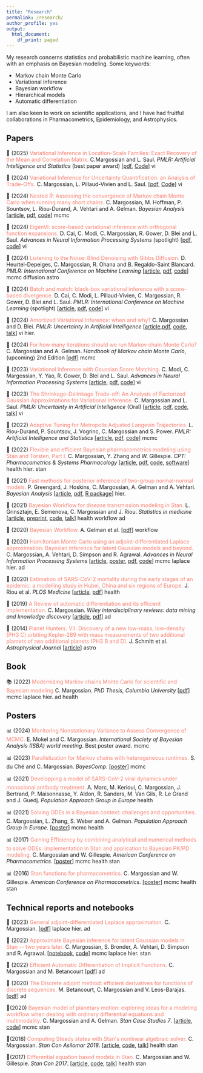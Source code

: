 ```yaml
---
title: "Research"
permalink: /research/
author_profile: yes
output:
  html_document:
    df_print: paged
---
```


My research concerns statistics and probabilistic machine learning, often with an emphasis on Bayesian modeling. Some keywords:

* Markov chain Monte Carlo
* Variational inference
* Bayesian workflow
* Hierarchical models
* Automatic differentiation

I am also keen to work on scientific applications, and I have had fruitful collaborations in
Pharmacometrics, Epidemiology, and Astrophysics.

## Papers

📄 (2025) <span style="color:Salmon">Variational Inference in Location-Scale Families: Exact Recovery of the Mean and Correlation Matrix.</span> C.Margossian and L. Saul. _PMLR: Artificial Intelligence and Statistics_ (best paper award) [[pdf](https://arxiv.org/abs/2410.11067), [Code](https://github.com/charlesm93/VI_location_robust)] <span class="tag tag-vi">vi</span>

📄 (2024) <span style="color:Salmon">Variational Inference for Uncertainty Quantification: an Analysis of Trade-Offs.</span> C. Margossian, L. Pillaud-Vivien and L. Saul. [[pdf](https://arxiv.org/abs/2403.13748), [Code](https://github.com/charlesm93/VI-ordering)] <span class="tag tag-vi">vi</span>

📄 (2024) <span style="color:Salmon">Nested $\widehat R$: Assessing the convergence of Markov chain Monte Carlo when running many short chains.</span> C. Margossian, M. Hoffman, P. Sountsov, L. Riou-Durand, A. Vehtari and A. Gelman. _Bayesian Analysis_ [[article](https://projecteuclid.org/journals/bayesian-analysis/advance-publication/Nested-R%cb%86--Assessing-the-Convergence-of-Markov-Chain-Monte/10.1214/24-BA1453.full), [pdf](https://arxiv.org/abs/2110.13017), [code](https://github.com/charlesm93/nested-rhat)] <span class="tag tag-mc">mcmc</span>

📄 (2024) <span style="color:Salmon">EigenVI: score-based variational inference with orthogonal function expansions.</span> D. Cai, C. Modi, C. Margossian, R. Gower, D. Blei and L. Saul. _Advances in Neural Information Processing Systems_ (spotlight) [[pdf](https://arxiv.org/abs/2410.24054), [code](https://github.com/dicai/eigenVI)] <span class="tag tag-vi">vi</span>

📄 (2024) <span style="color:Salmon">Listening to the Noise: Blind Denoising with Gibbs Diffusion.</span> D. Heurtel-Depeiges, C. Margossian, R. Ohana and B. Regaldo-Saint Blancard. _PMLR: International Conference on Machine Learning_ [[article](https://proceedings.mlr.press/v235/heurtel-depeiges24a.html), [pdf](https://arxiv.org/pdf/2402.19455.pdf), [code](https://github.com/rubenohana/Gibbs-Diffusion)] <span class="tag tag-mc">mcmc</span> <span class="tag tag-aph">diffusion</span> <span class="tag tag-aph">astro</span>

📄 (2024) <span style="color:Salmon">Batch and match: black-box variational inference with a score-based divergence.</span> D. Cai, C. Modi, L. Pillaud-Vivien, C. Margossian, R. Gower, D. Blei and L. Saul. _PMLR: International Conference on Machine Learning_ (spotlight) [[article](https://proceedings.mlr.press/v235/cai24d.html), [pdf](https://arxiv.org/abs/2402.14758), [code](https://github.com/modichirag/GSM-VI)] <span class="tag tag-vi">vi</span>

📄 (2024) <span style="color:Salmon">Amortized Variational Inference: when and why?</span> C. Margossian and D. Blei. _PMLR: Uncertainty in Artificial Intelligence_ [[article](https://proceedings.mlr.press/v244/margossian24a.html),[pdf](https://arxiv.org/abs/2307.11018), [code](https://github.com/charlesm93/AVI-when-and-why), [talk](https://www.youtube.com/watch?v=vluu7BxA6js)] <span class="tag tag-vi">vi</span> <span class="tag tag-hm">hier.</span>

📄 (2024) <span style="color:Salmon">For how many iterations should we run Markov chain Monte Carlo?</span> C. Margossian and A. Gelman. _Handbook of Markov chain Monte Carlo_, (upcoming) 2nd Edition [[pdf](https://arxiv.org/abs/2311.02726)] <span class="tag tag-mc">mcmc</span>

📄 (2023) <span style="color:Salmon">Variational Inference with Gaussian Score Matching.</span> C. Modi, C. Margossian, Y. Yao, R. Gower, D. Blei and L. Saul. _Advances in Neural Information Processing Systems_  [[article](https://proceedings.neurips.cc/paper_files/paper/2023/hash/5f9453c4848b89d4d8c5d6041f5fb9ec-Abstract-Conference.html), [pdf](https://arxiv.org/abs/2307.07849), [code](https://github.com/modichirag/GSM-VI)] <span class="tag tag-vi">vi</span>

📄 (2023) <span style="color:Salmon">The Shrinkage-Delinkage Trade-off: An Analysis of Factorized Gaussian Approximations for Variational Inference.</span> C. Margossian and L. Saul. _PMLR: Uncertainty in Artificial Intelligence_ (Oral) [[article](https://proceedings.mlr.press/v216/margossian23a/margossian23a.pdf), [pdf](https://arxiv.org/abs/2302.09163), [code](https://github.com/charlesm93/variance-delinkage), [talk](https://www.youtube.com/watch?v=2q5azatd-Ko)] <span class="tag tag-vi">vi</span>

📄 (2022) <span style="color:Salmon">Adaptive Tuning for Metropolis Adjusted Langevin Trajectories.</span> L. Riou-Durand, P. Sountsov, J. Vogrinc, C. Margossian and S. Power. _PMLR: Artificial Intelligence and Statistics_ [[article](https://proceedings.mlr.press/v206/riou-durand23a/riou-durand23a.pdf), [pdf](https://arxiv.org/abs/2210.12200), [code](https://github.com/tensorflow/probability/tree/main/discussion/adaptive_malt)] <span class="tag tag-mc">mcmc</span>

📄 (2022) <span style="color:Salmon">Flexible and efficient Bayesian pharmacometrics modeling using Stan and Torsten, Part I.</span> C. Margossian, Y. Zhang and  W. Gillespie. _CPT: Pharmacometrics & Systems Pharmacology_ [[article](https://ascpt.onlinelibrary.wiley.com/doi/10.1002/psp4.12812), [pdf](https://arxiv.org/abs/2109.10184), [code](https://github.com/metrumresearchgroup/torsten_tutorial_1_supplementary), [software](https://metrumresearchgroup.github.io/Torsten/)] <span class="tag tag-pmx">health</span> <span class="tag tag-hm">hier.</span> <span class="tag tag-hm">stan</span>

📄 (2021) <span style="color:Salmon">Fast methods for posterior inference of two-group normal-normal models.</span> P. Greengard, J. Hoskins, C. Margossian, A. Gelman and A. Vehtari. _Bayesian Analysis_ [[article]( https://projecteuclid.org/journals/bayesian-analysis/advance-publication/Fast-Methods-for-Posterior-Inference-of-Two-Group-Normal-Normal/10.1214/22-BA1329.full), [pdf](https://arxiv.org/abs/2110.03055), [R package](https://github.com/pgree/fastNoNo)] <span class="tag tag-hm">hier.</span>

📄 (2021) <span style="color:Salmon">Bayesian Workflow for disease transmission modeling in Stan.</span> L. Grinsztajn, E. Semenova, C. Margossian and J. Riou. _Statistics in medicine_
[[article](https://onlinelibrary.wiley.com/doi/10.1002/sim.9164), [preprint](https://arxiv.org/abs/2006.02985),
[code](https://github.com/stan-dev/example-models/tree/master/knitr/disease_transmission),
[talk](https://www.youtube.com/watch?v=unHZhfur5Sc)] <span class="tag tag-epi">health</span> <span class="tag tag-wf">workflow</span> <span class="tag tag-ad">ad</span>

📄 (2020) <span style="color:Salmon">Bayesian Workflow.</span> A. Gelman et al. [[pdf](https://arxiv.org/abs/2011.01808)] <span class="tag tag-wf">workflow</span>

📄 (2020) <span style="color:Salmon">Hamiltonian Monte Carlo using an adjoint-differentiated Laplace approximation: Bayesian inference for latent Gaussian models and beyond.</span> C. Margossian, A. Vehtari, D. Simpson and R. Agrawal. _Advances in Neural Information Processing Systems_ [[article](https://proceedings.neurips.cc/paper/2020/hash/673de96b04fa3adcae1aacda704217ef-Abstract.html), [poster](http://charlesm93.github.io/files/poster_ela.pdf), [pdf](https://arxiv.org/abs/2004.12550),
[code](https://github.com/charlesm93/laplace_manuscript)] <span class="tag tag-mc">mcmc</span> <span class="tag tag-la">laplace</span> <span class="tag tag-hm">hier.</span> <span class="tag tag-ad">ad</span>

📄 (2020) <span style="color:Salmon">Estimation of SARS-CoV-2 mortality during the early stages of an epidemic: a modelling study in Hubei, China and six regions of Europe.</span> J. Riou et al. _PLOS Medicine_ [[article](https://journals.plos.org/plosmedicine/article?id=10.1371/journal.pmed.1003189),
[pdf](https://www.medrxiv.org/content/10.1101/2020.03.04.20031104v2)] <span class="tag tag-epi">health</span>

📄 (2019) <span style="color:Salmon">A Review of automatic differentiation and its efficient implementation.</span> C. Margossian. _Wiley interdisciplinary reviews: data mining and knowledge discovery_ [[article](https://onlinelibrary.wiley.com/doi/10.1002/widm.1305), [pdf](https://arxiv.org/abs/1811.05031)] <span class="tag tag-ad">ad</span>

📄 (2014) <span style="color:Salmon">Planet Hunters. VII. Discovery of a new low-mass, low-density (PH3 C) orbiting Kepler-289
with mass measurements of two additional plamets of two additional planets (PH3 B and D).</span> J. Schmitt et al. _Astrophysical Journal_ [[article](http://iopscience.iop.org/article/10.1088/0004-637X/795/2/167/meta;jsessionid=43641D4C5B1CC7595015BE11DDF1239F.c1)] <span class="tag tag-aph">astro</span>


## Book

📚 (2022) <span style="color:Salmon">Modernizing Markov chains Monte Carlo for scientific and Bayesian modeling</span> C. Margossian. _PhD Thesis, Columbia University_ [[pdf](https://charlesm93.github.io/files/thesis.pdf)] <span class="tag tag-mc">mcmc</span> <span class="tag tag-la">laplace</span> <span class="tag tag-hm">hier.</span> <span class="tag tag-ad">ad</span> <span class="tag tag-pmx">health</span>


## Posters

📊 (2024) <span style="color:Salmon">Monitoring Nonstationary Variance to Assess Convergence of MCMC.</span> E. Mokel and C. Margossian. *International Society of Bayesian Analysis (ISBA) world meeting*. Best poster award. <span class="tag tag-mc">mcmc</span>

📊 (2023) <span style="color:Salmon">Parallelization for Markov chains with heterogeneous runtimes.</span> S. du Ché and C. Margossian. _BayesComp_. [[poster](http://charlesm93.github.io/files/Bayescomp_ode_chains.pdf)] <span class="tag tag-mc">mcmc</span>

📊 (2021) <span style="color:Salmon">Developping a model of SARS-CoV-2 viral dynamics under monoclonal antibody treatment.</span> A. Marc, M. Kerioui, C. Margossian, J. Bertrand, P. Maisonnasse, Y. Aldon, R. Sanders, M. Van Gils, R. Le Grand and J. Guedj. _Population Approach Group in Europe_ <span class="tag tag-pmx">health</span>

📊 (2021) <span style="color:Salmon">Solving ODEs in a Bayesian context: challenges and opportunities.</span> C. Margossian, L. Zhang, S. Weber and A. Gelman. _Population Approach Group in Europe_. [[poster](http://charlesm93.github.io/files/BayesianODE.pdf)] <span class="tag tag-mc">mcmc</span> <span class="tag tag-pmx">health</span>

📊 (2017) <span style="color:Salmon">Gaining Efficiency by combining analytical and numerical methods to solve ODEs: implementation in Stan and application to Bayesian PK/PD modeling.</span> C. Margossian and W. Gillespie. _American Conference on Pharmacometrics_. [[poster](http://charlesm93.github.io/files/2017b-Margossian&Gillespie-mixed_solver.pdf)] <span class="tag tag-mc">mcmc</span> <span class="tag tag-pmx">health</span> <span class="tag tag-hm">stan</span>

📊 (2016) <span style="color:Salmon">Stan functions for pharmacometrics.</span> C. Margossian and W. Gillespie. _American Conference on Pharmacometrics_. [[poster](http://charlesm93.github.io/files/2016-Margossian&Gillespie-stan_for_pmx.pdf)] <span class="tag tag-mc">mcmc</span> <span class="tag tag-pmx">health</span> <span class="tag tag-hm">stan</span>


## Technical reports and notebooks

📝 (2023) <span style="color:Salmon">General adjoint-differentiated Laplace approximation.</span> C. Margossian. [[pdf](https://arxiv.org/abs/2306.14976)] <span class="tag tag-la">laplace</span> <span class="tag tag-hm">hier.</span> <span class="tag tag-ad">ad</span>

📝 (2022) <span style="color:Salmon">Approximate Bayesian inference for latent Gaussian models in Stan -- two years later.</span> C. Margossian, S. Bronder, A. Vehtari, D. Simpson and R. Agrawal. [[notebook](https://htmlpreview.github.io/?https://github.com/charlesm93/StanCon2020/blob/master/notebook-2022/lgm_stan.html#inst), [code](https://github.com/charlesm93/StanCon2020)] <span class="tag tag-mc">mcmc</span> <span class="tag tag-la">laplace</span> <span class="tag tag-hm">hier.</span> <span class="tag tag-hm">stan</span>

📝 (2022) <span style="color:Salmon">Efficient Automatic Differentiation of Implicit Functions.</span> C. Margossian and M. Betancourt [[pdf](https://arxiv.org/abs/2112.14217)] <span class="tag tag-ad">ad</span>

📝 (2020) <span style="color:Salmon">The Discrete adjoint method: efficient derivatives for functions of discrete sequences.</span> M. Betancourt, C. Margossian and V. Leos-Barajas. [[pdf](https://arxiv.org/abs/2002.00326)] <span class="tag tag-ad">ad</span>

📝(2020) <span style="color:Salmon">Bayesian model of planetary motion: exploring ideas for a modeling workflow when dealing with ordinary differential equations and multimodality.</span> C. Margossian and A. Gelman. _Stan Case Studies 7_. [[article](https://mc-stan.org/users/documentation/case-studies/planetary_motion/planetary_motion.html), [code](https://github.com/stan-dev/example-models/tree/master/knitr/planetary_motion)] <span class="tag tag-mc">mcmc</span> <span class="tag tag-hm">stan</span>

📝(2018) <span style="color:Salmon">Computing Steady states with Stan's nonlinear algebraic solver.</span> C. Margossian. _Stan Con Asilomar 2018_. [[article](http://charlesm93.github.io/files/2018-Margossian.pdf), [code](https://github.com/stan-dev/stancon_talks/tree/master/2018/Contributed-Talks/08_margossian), [talk](https://www.youtube.com/watch?v=JhwZIX5ryw0&feature=youtu.be)] <span class="tag tag-pmx">health</span> <span class="tag tag-hm">stan</span>

📝(2017) <span style="color:Salmon">Differential equation based models in Stan.</span> C. Margossian and W. Gillespie. _Stan Con 2017_. [[article](http://mc-stan.org/events/stancon2017-notebooks/stancon2017-margossian-gillespie-ode.html), [code](https://github.com/stan-dev/stancon_talks/tree/master/2017/Contributed-Talks/05_margossian), [talk](https://www.youtube.com/watch?v=DJ0c7Bm5Djk&feature=youtu.be&t=2h53m26s)] <span class="tag tag-pmx">health</span> <span class="tag tag-hm">stan</span>

